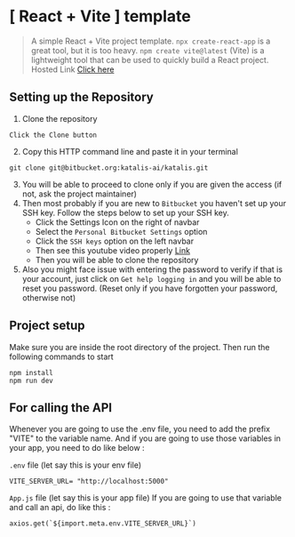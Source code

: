 # [ React + Vite ] template
> A simple React + Vite project template. ``` npx create-react-app ``` is a great tool, but it is too heavy. ``` npm create vite@latest ``` (Vite) is a lightweight tool that can be used to quickly build a React project.
Hosted Link [Click here](https://main.d2j9n0er3g7k47.amplifyapp.com/)

## Setting up the Repository
1. Clone the repository
```
Click the Clone button  
```
2. Copy this HTTP command line and paste it in your terminal
```
git clone git@bitbucket.org:katalis-ai/katalis.git
```
3. You will be able to proceed to clone only if you are given the access (if not, ask the project maintainer)
4. Then most probably if you are new to ```Bitbucket``` you haven't set up your SSH key. Follow the steps below to set up your SSH key.
    - Click the Settings Icon on the right of navbar
    - Select the ```Personal Bitbucket Settings``` option
    - Click the ```SSH keys``` option on the left navbar
    - Then see this youtube video properly [Link](https://www.youtube.com/watch?v=81UQIVh7jM0)
    - Then you will be able to clone the repository
5. Also you might face issue with entering the password to verify if that is your account, just click on ```Get help logging in``` and you will be able to reset you password. (Reset only if you have forgotten your password, otherwise not)

## Project setup
Make sure you are inside the root directory of the project.
Then run the following commands to start 
```
npm install
npm run dev
```

## For calling the API
Whenever you are going to use the .env file, you need to add the prefix "VITE" to the variable name. 
And if you are going to use those variables in your app, you need to do like below :

```.env``` file (let say this is your env file)
```
VITE_SERVER_URL= "http://localhost:5000"
```

```App.js``` file (let say this is your app file)
If you are going to use that variable and call an api, do like this :
```
axios.get(`${import.meta.env.VITE_SERVER_URL}`)
```